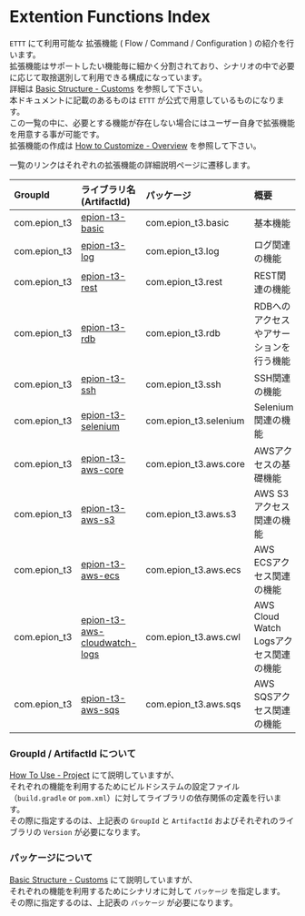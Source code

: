 # Extention Functions Index

 `ETTT` にて利用可能な 拡張機能 ( Flow / Command / Configuration ) の紹介を行います。  
拡張機能はサポートしたい機能毎に細かく分割されており、シナリオの中で必要に応じて取捨選別して利用できる構成になっています。  
詳細は  [Basic Structure - Customs](pages/specification/basic_structure?id=customs) を参照して下さい。  
本ドキュメントに記載のあるものは `ETTT` が公式で用意しているものになります。  
この一覧の中に、必要とする機能が存在しない場合にはユーザー自身で拡張機能を用意する事が可能です。  
拡張機能の作成は [How to Customize - Overview](/pages/customize/overview.md) を参照して下さい。  


一覧のリンクはそれぞれの拡張機能の詳細説明ページに遷移します。  


|GroupId|ライブラリ名(ArtifactId)|パッケージ|概要|
|:---|:---|:---|:---|
|com.epion_t3|[epion-t3-basic](https://github.com/epion-tropic-test-tool/epion-t3-basic/blob/master/basic_spec.md ':include :type=markdown')|com.epion_t3.basic|基本機能|
|com.epion_t3|[epion-t3-log](https://github.com/epion-tropic-test-tool/epion-t3-log/blob/master/log_spec.md)|com.epion_t3.log|ログ関連の機能|
|com.epion_t3|[epion-t3-rest](https://github.com/epion-tropic-test-tool/epion-t3-rest/blob/master/rest_spec.md)|com.epion_t3.rest|REST関連の機能|
|com.epion_t3|[epion-t3-rdb](https://github.com/epion-tropic-test-tool/epion-t3-rdb/blob/master/rdb_spec_ja_JP.md)|com.epion_t3.rdb|RDBへのアクセスやアサーションを行う機能|
|com.epion_t3|[epion-t3-ssh](https://github.com/epion-tropic-test-tool/epion-t3-ssh/blob/master/ssh_spec.md)|com.epion_t3.ssh|SSH関連の機能|
|com.epion_t3|[epion-t3-selenium](https://github.com/epion-tropic-test-tool/epion-t3-selenium/blob/master/selenium_spec.md)|com.epion_t3.selenium|Selenium関連の機能|
|com.epion_t3|[epion-t3-aws-core](https://github.com/epion-tropic-test-tool/epion-t3-aws-core/blob/master/aws-core_spec_ja_JP.md)|com.epion_t3.aws.core|AWSアクセスの基礎機能|
|com.epion_t3|[epion-t3-aws-s3](https://github.com/epion-tropic-test-tool/epion-t3-aws-s3/blob/master/aws-s3_spec_ja_JP.md)|com.epion_t3.aws.s3|AWS S3アクセス関連の機能|
|com.epion_t3|[epion-t3-aws-ecs](https://github.com/epion-tropic-test-tool/epion-t3-aws-ecs/blob/master/aws-ecs_spec_ja_JP.md)|com.epion_t3.aws.ecs|AWS ECSアクセス関連の機能|
|com.epion_t3|[epion-t3-aws-cloudwatch-logs](https://github.com/epion-tropic-test-tool/epion-t3-aws-cloudwatch-logs/blob/master/aws-cwl_spec_ja_JP.md)|com.epion_t3.aws.cwl|AWS Cloud Watch Logsアクセス関連の機能|
|com.epion_t3|[epion-t3-aws-sqs](https://github.com/epion-tropic-test-tool/epion-t3-aws-sqs/blob/master/aws-sqs_spec_ja_JP.md)|com.epion_t3.aws.sqs|AWS SQSアクセス関連の機能|

### GroupId / ArtifactId について
[How To Use - Project](pages/use/build.md) にて説明していますが、  
それぞれの機能を利用するためにビルドシステムの設定ファイル（`build.gradle` or `pom.xml`）に対してライブラリの依存関係の定義を行います。  
その際に指定するのは、上記表の `GroupId` と `ArtifactId` およびそれぞれのライブラリの `Version` が必要になります。

### パッケージについて
[Basic Structure - Customs](pages/specification/basic_structure?id=customs) にて説明していますが、  
それぞれの機能を利用するためにシナリオに対して `パッケージ` を指定します。  
その際に指定するのは、上記表の `パッケージ` が必要になります。